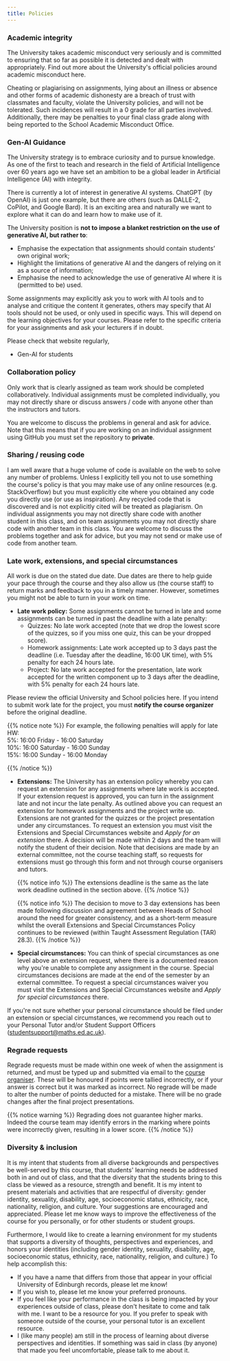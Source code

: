 ```yaml
---
title: Policies
---
```


### Academic integrity

The University takes academic misconduct very seriously and is committed to ensuring that so far as possible it is detected and dealt with appropriately. Find out more about the University's official policies around academic misconduct <a id="misconduct">here</a>.

Cheating or plagiarising on assignments, lying about an illness or absence and other forms of academic dishonesty are a breach of trust with classmates and faculty, violate the University policies, and will not be tolerated. Such incidences will result in a 0 grade for all parties involved. Additionally, there may be penalties to your final class grade along with being reported to the School Academic Misconduct Office.

### Gen-AI Guidance 

The University strategy is to embrace curiosity and to pursue knowledge. As one of the first to teach and research in the field of Artificial Intelligence over 60 years ago we have set an ambition to be a global leader in Artificial Intelligence (AI) with integrity.

There is currently a lot of interest in generative AI systems. ChatGPT (by OpenAI) is just one example, but there are others (such as DALLE-2, CoPilot, and Google Bard). It is an exciting area and naturally we want to explore what it can do and learn how to make use of it. 

The University position is **not to impose a blanket restriction on the use of generative AI, but rather to**: 

- Emphasise the expectation that assignments should contain students’ own original work; 
- Highlight the limitations of generative AI and the dangers of relying on it as a source of information; 
- Emphasise the need to acknowledge the use of generative AI where it is (permitted to be) used. 

Some assignments may explicitly ask you to work with AI tools and to analyse and critique the content it generates, others may specify that AI tools should not be used, or only used in specific ways. This will depend on the learning objectives for your courses. Please refer to the specific criteria for your assignments and ask your lecturers if in doubt. 

Please check that website regularly,

<ul>
  <li><a id="Gen-AI">Gen-AI for students</a></li>
</ul>

### Collaboration policy

Only work that is clearly assigned as team work should be completed collaboratively. Individual assignments must be completed individually, you may not directly share or discuss answers / code with anyone other than the instructors and tutors. 

You are welcome to discuss the problems in general and ask for advice. Note that this means that if you are working on an individual assignment using GitHub you must set the repository to **private**. 

### Sharing / reusing code

I am well aware that a huge volume of code is available on the web to solve any number of problems. Unless I explicitly tell you not to use something the course's policy is that you may make use of any online resources (e.g. StackOverflow) but you must explicitly cite where you obtained any code you directly use (or use as inspiration). Any recycled code that is discovered and is not explicitly cited will be treated as plagiarism. On individual assignments you may not directly share code with another student in this class, and on team assignments you may not directly share code with another team in this class. You are welcome to discuss the problems together and ask for advice, but you may not send or make use of code from another team.

### Late work, extensions, and special circumstances

All work is due on the stated due date. Due dates are there to help guide your pace through the course and they also allow us (the course staff) to return marks and feedback to you in a timely manner. However, sometimes you might not be able to turn in your work on time.

- **Late work policy:** Some assignments cannot be turned in late and some assignments can be turned in past the deadline with a late penalty:
  - Quizzes: No late work accepted (note that we drop the lowest score of the quizzes, so if you miss one quiz, this can be your dropped score).
  - Homework assignments: Late work accepted up to 3 days past the deadline (i.e. Tuesday after the deadline, 16:00 UK time), with 5% penalty for each 24 hours late.
  - Project: No late work accepted for the presentation, late work accepted for the written component up to 3 days after the deadline, with 5% penalty for each 24 hours late.

Please review the official University and School policies <a id="extensions">here</a>. If you intend to submit work late for the project, you must **notify the course organizer** before the original deadline.

{{% notice note %}}
For example, the following penalties will apply for late HW:
<br/> 5%: 16:00 Friday - 16:00 Saturday
<br/> 10%: 16:00 Saturday - 16:00 Sunday
<br/> 15%: 16:00 Sunday - 16:00 Monday
<!--<br/> 20%: 16:00 Monday- 16:00 Tuesday -->
{{% /notice %}}

- **Extensions:** The University has an extension policy whereby you can request an extension for any assignments where late work is accepted. If your extension request is approved, you can turn in the assignment late and not incur the late penalty. As outlined above you can request an extension for homework assignments and the project write up. Extensions are not granted for the quizzes or the project presentation under any circumstances. To request an extension you must visit the <a id="extensionsExplained">Extensions and Special Circumstances website</a> and *Apply for an extension* there. A decision will be made within 2 days and the team will notify the student of their decision. Note that decisions are made by an external committee, not the course teaching staff, so requests for extensions must go through this form and not through course organisers and tutors.

  {{% notice info %}}
  The extensions deadline is the same as the late work deadline outlined in the section above.
  {{% /notice %}}
  
  {{% notice info %}}
  The decision to move to 3 day extensions has been made following discussion and agreement between Heads of School around the need for greater consistency, and as a short-term measure whilst the overall Extensions and Special Circumstances Policy continues to be reviewed (within Taught Assessment Regulation (TAR) 28.3).
  {{% /notice %}}

- **Special circumstances:** You can think of special circumstances as one level above an extension request, where there is a documented reason why you're unable to complete any assignment in the course. Special circumstances decisions are made at the end of the semester by an external committee. To request a special circumstances waiver you must visit the <a id="specialCircumstancesExplained">Extensions and Special Circumstances website</a> and *Apply for special circumstances* there. 

If you're not sure whether your personal circumstance should be filed under an extension or special circumstances, we recommend you reach out to your Personal Tutor and/or Student Support Officers (<a id="StudentSupportMail">studentsupport@maths.ed.ac.uk</a>).

### Regrade requests 

Regrade requests must be made within one week of when the assignment is returned, and must be typed up and submitted via email to the <a href="/people">course organiser</a>. These will be honoured if points were tallied incorrectly, or if your answer is correct but it was marked as incorrect. No regrade will be made to alter the number of points deducted for a mistake. There will be no grade changes after the final project presentations.

{{% notice warning %}}
Regrading does not guarantee higher marks. Indeed the course team may identify errors in the marking where points were incorrectly given, resulting in a lower score.
{{% /notice %}}

### Diversity & inclusion

It is my intent that students from all diverse backgrounds and perspectives be well-served by this course, that students' learning needs be addressed both in and out of class, and that the diversity that the students bring to this class be viewed as a resource, strength and benefit. It is my intent to present materials and activities that are respectful of diversity: gender identity, sexuality, disability, age, socioeconomic status, ethnicity, race, nationality, religion, and culture. Your suggestions are encouraged and appreciated. Please let me know ways to improve the effectiveness of the course for you personally, or for other students or student groups.

Furthermore, I would like to create a learning environment for my students that supports a diversity of thoughts, perspectives and experiences, and honors your identities (including gender identity, sexuality, disability, age, socioeconomic status, ethnicity, race, nationality, religion, and culture.) To help accomplish this:

- If you have a name that differs from those that appear in your official University of Edinburgh records, please let me know!
- If you wish to, please let me know your preferred pronouns.
- If you feel like your performance in the class is being impacted by your experiences outside of class, please don't hesitate to come and talk with me. I want to be a resource for you. If you prefer to speak with someone outside of the course, your personal tutor is an excellent resource.
- I (like many people) am still in the process of learning about diverse perspectives and identities. If something was said in class (by anyone) that made you feel uncomfortable, please talk to me about it.